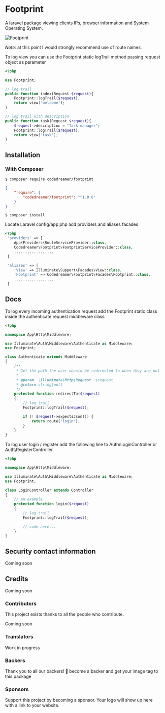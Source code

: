 # Footprint

A laravel package viewing clients IPs, browser information and System Operating System.

![Footprint](https://res.cloudinary.com/zlayit/image/upload/v1591555532/Screen_Shot_2020-06-07_at_7.44.34_PM_wkpomp.png)


*Note:* at this point I would strongly recommend use of route names.

To log view you can use the Footprint static logTrail method passing request object as parameter
```php
<?php

use Footprint;

// log trail
public function index(Request $request){
	Footprint::logTrail($request);
	return view('welcome');
}

// log trail with description
public function task(Request $request){
	$request->description = "Task manager";
	Footprint::logTrail($request);
	return view('task');
}

```

## Installation

### With Composer

```
$ composer require codedreamer/footprint
```

```json
{
    "require": {
        "codedreamer/footprint": "^1.0.0"
    }
}
```

```
$ composer install
```


Locate Laravel config/app.php add providers and aliases facades

```php
<?php
 'providers' => [
    App\Providers\RouteServiceProvider::class,
    Codedreamer\Footprint\FootprintServiceProvider::class,
    ..................
 ]

 'aliases' => [
    'View' => Illuminate\Support\Facades\View::class,
    'Footprint' => Codedreamer\Footprint\Facades\Footprint::class,
    ..................
 ]

```

## Docs

To log every incoming authentication request add the Footprint static class inside the authenticate request middleware class
```php
<?php

namespace App\Http\Middleware;

use Illuminate\Auth\Middleware\Authenticate as Middleware;
use Footprint;

class Authenticate extends Middleware
{
    /**
     * Get the path the user should be redirected to when they are not authenticated.
     *
     * @param  \Illuminate\Http\Request  $request
     * @return string|null
     */
    protected function redirectTo($request)
    {
        // log trail
        Footprint::logTrail($request);

        if (! $request->expectsJson()) {
            return route('login');
        }
    }
}

```


To log user login / register add the following line to Auth\LoginController or Auth\RegisterController
```php
<?php

namespace App\Http\Middleware;

use Illuminate\Auth\Middleware\Authenticate as Middleware;
use Footprint;

class LoginController extends Controller
{
    // an example
    protected function login($request)
    {
        // log trail
        Footprint::logTrail($request);

        // code here...
    }
}

```

## Security contact information

Coming soon

## Credits

Coming soon

### Contributors

This project exists thanks to all the people who contribute. 

Coming soon

### Translators

Work in progress

### Backers

Thank you to all our backers! 🙏  become a backer and get your image tag to this package

### Sponsors

Support this project by becoming a sponsor. Your logo will show up here with a link to your website.
